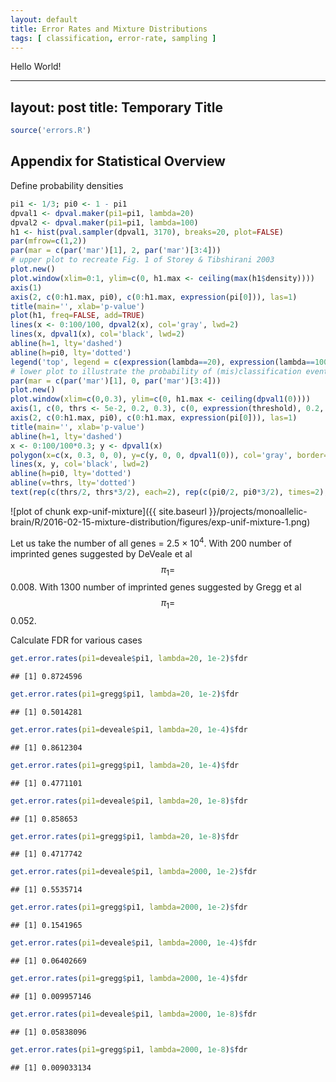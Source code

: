 ```yaml
---
layout: default
title: Error Rates and Mixture Distributions
tags: [ classification, error-rate, sampling ]
---
```


Hello World!

---
layout: post
title: Temporary Title
---


```r
source('errors.R')
```

## Appendix for **Statistical Overview**

Define probability densities

```r
pi1 <- 1/3; pi0 <- 1 - pi1
dpval1 <- dpval.maker(pi1=pi1, lambda=20)
dpval2 <- dpval.maker(pi1=pi1, lambda=100)
h1 <- hist(pval.sampler(dpval1, 3170), breaks=20, plot=FALSE)
par(mfrow=c(1,2))
par(mar = c(par('mar')[1], 2, par('mar')[3:4]))
# upper plot to recreate Fig. 1 of Storey & Tibshirani 2003
plot.new()
plot.window(xlim=0:1, ylim=c(0, h1.max <- ceiling(max(h1$density))))
axis(1)
axis(2, c(0:h1.max, pi0), c(0:h1.max, expression(pi[0])), las=1)
title(main='', xlab='p-value')
plot(h1, freq=FALSE, add=TRUE)
lines(x <- 0:100/100, dpval2(x), col='gray', lwd=2)
lines(x, dpval1(x), col='black', lwd=2)
abline(h=1, lty='dashed')
abline(h=pi0, lty='dotted')
legend('top', legend = c(expression(lambda==20), expression(lambda==100)), col=c('black', 'gray'), lwd=2)
# lower plot to illustrate the probability of (mis)classification events
par(mar = c(par('mar')[1], 0, par('mar')[3:4]))
plot.new()
plot.window(xlim=c(0,0.3), ylim=c(0, h1.max <- ceiling(dpval1(0))))
axis(1, c(0, thrs <- 5e-2, 0.2, 0.3), c(0, expression(threshold), 0.2, 0.3))
axis(2, c(0:h1.max, pi0), c(0:h1.max, expression(pi[0])), las=1)
title(main='', xlab='p-value')
abline(h=1, lty='dashed')
x <- 0:100/100*0.3; y <- dpval1(x)
polygon(x=c(x, 0.3, 0, 0), y=c(y, 0, 0, dpval1(0)), col='gray', border=NA)
lines(x, y, col='black', lwd=2)
abline(h=pi0, lty='dotted')
abline(v=thrs, lty='dotted')
text(rep(c(thrs/2, thrs*3/2), each=2), rep(c(pi0/2, pi0*3/2), times=2), c('FP', 'TP', 'TN', 'FN'))
```

![plot of chunk exp-unif-mixture]({{ site.baseurl }}/projects/monoallelic-brain/R/2016-02-15-mixture-distribution/figures/exp-unif-mixture-1.png)

Let us take the number of all genes = 2.5 &times; 10<sup>4</sup>.  With 200 number of imprinted genes suggested by DeVeale et al $$\pi_1 =$$ 
0.008.
With 1300 number of imprinted genes suggested by Gregg et al $$\pi_1 =$$ 0.052.

Calculate FDR for various cases

```r
get.error.rates(pi1=deveale$pi1, lambda=20, 1e-2)$fdr
```

```
## [1] 0.8724596
```

```r
get.error.rates(pi1=gregg$pi1, lambda=20, 1e-2)$fdr
```

```
## [1] 0.5014281
```

```r
get.error.rates(pi1=deveale$pi1, lambda=20, 1e-4)$fdr
```

```
## [1] 0.8612304
```

```r
get.error.rates(pi1=gregg$pi1, lambda=20, 1e-4)$fdr
```

```
## [1] 0.4771101
```

```r
get.error.rates(pi1=deveale$pi1, lambda=20, 1e-8)$fdr
```

```
## [1] 0.858653
```

```r
get.error.rates(pi1=gregg$pi1, lambda=20, 1e-8)$fdr
```

```
## [1] 0.4717742
```

```r
get.error.rates(pi1=deveale$pi1, lambda=2000, 1e-2)$fdr
```

```
## [1] 0.5535714
```

```r
get.error.rates(pi1=gregg$pi1, lambda=2000, 1e-2)$fdr
```

```
## [1] 0.1541965
```

```r
get.error.rates(pi1=deveale$pi1, lambda=2000, 1e-4)$fdr
```

```
## [1] 0.06402669
```

```r
get.error.rates(pi1=gregg$pi1, lambda=2000, 1e-4)$fdr
```

```
## [1] 0.009957146
```

```r
get.error.rates(pi1=deveale$pi1, lambda=2000, 1e-8)$fdr
```

```
## [1] 0.05838096
```

```r
get.error.rates(pi1=gregg$pi1, lambda=2000, 1e-8)$fdr
```

```
## [1] 0.009033134
```
<!-- MathJax scripts -->
<script type="text/javascript" src="https://cdn.mathjax.org/mathjax/latest/MathJax.js?config=TeX-AMS-MML_HTMLorMML"></script>
